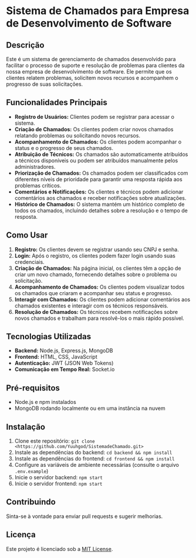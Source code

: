 # Sistema de Chamados para Empresa de Desenvolvimento de Software

## Descrição
Este é um sistema de gerenciamento de chamados desenvolvido para facilitar o processo de suporte e resolução de problemas para clientes da nossa empresa de desenvolvimento de software. Ele permite que os clientes relatem problemas, solicitem novos recursos e acompanhem o progresso de suas solicitações.

## Funcionalidades Principais
- **Registro de Usuários:** Clientes podem se registrar para acessar o sistema.
- **Criação de Chamados:** Os clientes podem criar novos chamados relatando problemas ou solicitando novos recursos.
- **Acompanhamento de Chamados:** Os clientes podem acompanhar o status e o progresso de seus chamados.
- **Atribuição de Técnicos:** Os chamados são automaticamente atribuídos a técnicos disponíveis ou podem ser atribuídos manualmente pelos administradores.
- **Priorização de Chamados:** Os chamados podem ser classificados com diferentes níveis de prioridade para garantir uma resposta rápida aos problemas críticos.
- **Comentários e Notificações:** Os clientes e técnicos podem adicionar comentários aos chamados e receber notificações sobre atualizações.
- **Histórico de Chamados:** O sistema mantém um histórico completo de todos os chamados, incluindo detalhes sobre a resolução e o tempo de resposta.

## Como Usar
1. **Registro:** Os clientes devem se registrar usando seu CNPJ e senha.
2. **Login:** Após o registro, os clientes podem fazer login usando suas credenciais.
3. **Criação de Chamados:** Na página inicial, os clientes têm a opção de criar um novo chamado, fornecendo detalhes sobre o problema ou solicitação.
4. **Acompanhamento de Chamados:** Os clientes podem visualizar todos os chamados que criaram e acompanhar seu status e progresso.
5. **Interagir com Chamados:** Os clientes podem adicionar comentários aos chamados existentes e interagir com os técnicos responsáveis.
6. **Resolução de Chamados:** Os técnicos recebem notificações sobre novos chamados e trabalham para resolvê-los o mais rápido possível.

## Tecnologias Utilizadas
- **Backend:** Node.js, Express.js, MongoDB
- **Frontend:** HTML, CSS, JavaScript
- **Autenticação:** JWT (JSON Web Tokens)
- **Comunicação em Tempo Real:** Socket.io

## Pré-requisitos
- Node.js e npm instalados
- MongoDB rodando localmente ou em uma instância na nuvem

## Instalação
1. Clone este repositório: `git clone <https://github.com/Yuuhgod/SistemadeChamado.git>`
2. Instale as dependências do backend: `cd backend && npm install`
3. Instale as dependências do frontend: `cd frontend && npm install`
4. Configure as variáveis de ambiente necessárias (consulte o arquivo `.env.example`)
5. Inicie o servidor backend: `npm start`
6. Inicie o servidor frontend: `npm start`

## Contribuindo
Sinta-se à vontade para enviar pull requests e sugerir melhorias. 

## Licença
Este projeto é licenciado sob a [MIT License](LICENSE).



